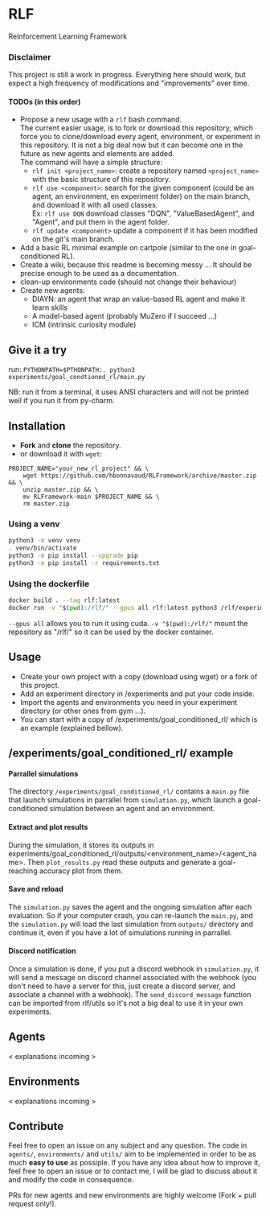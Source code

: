 # RLF
Reinforcement Learning Framework

### Disclaimer

This project is still a work in progress.
Everything here should work, but expect a high frequency of modifications and "improvements" over time.

#### TODOs (in this order)

 - Propose a new usage with a `rlf` bash command. \
   The current easier usage, is to fork or download this repository, which force you to clone/download every
   agent, environment, or experiment in this repository. 
   It is not a big deal now but it can become one in the future as new agents and elements are added. \
   The command will have a simple structure:
   - `rlf init <project_name>`: create a repository named `<project_name>` with the basic structure of this repository. 
   - `rlf use <component>`: search for the given component (could be an agent, an environment, en experiment folder)
      on the main branch, and download it with all used classes. \
      Ex: `rlf use DQN` download classes "DQN", "ValueBasedAgent", and "Agent", and put them in the agent folder.
   - `rlf update <component>` update a component if it has been modified on the git's main branch.
 - Add a basic RL minimal example on cartpole (similar to the one in goal-conditioned RL).
 - Create a wiki, because this readme is becoming messy ... It should be precise enough to be used as a documentation.
 - clean-up environments code (should not change their behaviour)
 - Create new agents:
   - DIAYN: an agent that wrap an value-based RL agent and make it learn skills
   - A model-based agent (probably MuZero if I succeed ...)
   - ICM (intrinsic curiosity module)

## Give it a try
run:
```PYTHONPATH=$PTHONPATH:. python3 experiments/goal_condtioned_rl/main.py```

NB: run it from a terminal, it uses ANSI characters and will not be printed well if you run it from py-charm.

## Installation

 - **Fork** and **clone** the repository.
 - or download it with `wget`: 
```
PROJECT_NAME="your_new_rl_project" && \
    wget https://github.com/hbonnavaud/RLFramework/archive/master.zip && \
    unzip master.zip && \
    mv RLFramework-main $PROJECT_NAME && \
    rm master.zip
```

### Using a venv

```bash
python3 -m venv venv
. venv/bin/activate
python3 -m pip install --upgrade pip
python3 -m pip install -r requirements.txt
```

### Using the dockerfile

```bash
docker build . --tag rlf:latest
docker run -v "$(pwd):/rlf/" --gpus all rlf:latest python3 /rlf/experiments/goal_condtioned_rl/main.py
```
`--gpus all` allows you to run it using cuda.
`-v "$(pwd):/rlf/"` mount the repository as "/rlf/" so it can be used by the docker container.

## Usage

 - Create your own project with a copy (download using wget) or a fork of this project.
 - Add an experiment directory in <your-project>/experiments and put your code inside.
 - Import the agents and environments you need in your experiment directory (or other ones from gym ...).
 - You can start with a copy of <your-project>/experiments/goal_conditioned_rl/ which is an example (explained bellow).

## /experiments/goal_conditioned_rl/ example

#### Parrallel simulations
The directory `/experiments/goal_conditioned_rl/` contains a `main.py` file that launch simulations in parrallel from `simulation.py`, which launch a goal-conditioned simulation between an agent and an environment.

#### Extract and plot results
During the simulation, it stores its outputs in  experiments/goal_conditioned_rl/outputs/<environment_name>/<agent_name>. Then `plot_results.py` read these outputs and generate a goal-reaching accuracy plot from them.

#### Save and reload
The `simulation.py` saves the agent and the ongoing simulation after each evaluation. So if your computer crash, you can re-launch the `main.py`, and the `simulation.py` will load the last simulation from `outputs/` directory and continue it, even if you have a lot of simulations running in parrallel.

#### Discord notification
Once a simulation is done, if you put a discord webhook in `simulation.py`, it will send a message on discord channel associated with the webhook (you don't need to have a server for this, just create a discord server, and associate a channel with a webhook).
The `send_discord_message` function can be imported from rlf/utils so it's not a big deal to use it in your own experiments.

## Agents

< explanations incoming >

## Environments

< explanations incoming >

## Contribute

Feel free to open an issue on any subject and any question.
The code in `agents/`, `environments/` and `utils/` aim to be implemented in order to be as much **easy to use** as possiple. If you have any idea about how to improve it, feel free to open an issue or to contact me, I will be glad to discuss about it and modify the code in consequence.

PRs for new agents and new environments are highly welcome (Fork + pull request only!).
